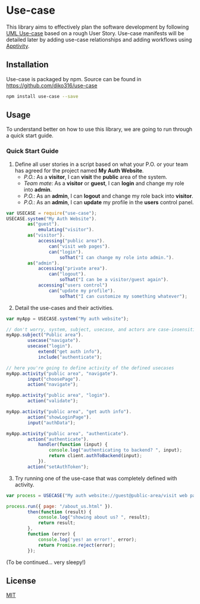 # Use-case

This library aims to effectively plan the software development by following [UML Use-case](https://en.wikipedia.org/wiki/Use_case) based on a rough User Story. Use-case manifests will be detailed later by adding use-case relationships and adding workflows using [Apptivity](https://github.com/diko316/apptivity).


## Installation
Use-case is packaged by npm. Source can be found in https://github.com/diko316/use-case

```sh
npm install use-case --save
```

## Usage

To understand better on how to use this library, we are going to run through a quick start guide.

### Quick Start Guide

1. Define all user stories in a script based on what your P.O. or your team has agreed for the project named **My Auth Website**.
	- *P.O.*: As a **visitor**, I can **visit** the **public** area of the system.
	- *Team mate*:  As a **visitor** or **guest**, I can **login** and change my role into **admin**.
	- *P.O.*: As an **admin**, I can **logout** and change my role back into **visitor**.
	- *P.O.*: As an **admin**, I can **update** my profile in the **users** control panel.
```javascript
var USECASE = require("use-case");
USECASE.system("My Auth Website").
        as("guest").
            emulating("visitor").
        as("visitor").
            accessing("public area").
                can("visit web pages").
                can("login").
                    soThat("I can change my role into admin.").
        as("admin").
            accessing("private area").
                can("logout").
                    soThat("I can be a visitor/guest again").
            accessing("users control")
                can("update my profile").
                    soThat("I can customize my something whatever");
```
2. Detail the use-cases and their activities.
```javascript
var myApp = USECASE.system("My auth website");

// don't worry, system, subject, usecase, and actors are case-insensitive
myApp.subject("Public area").
		usecase("navigate").
        usecase("login").
        	extend("get auth info"),
            include("authenticate");

// here you're going to define activity of the defined usecases
myApp.activity("public area", "navigate").
		input("choosePage").
        action("navigate");

myApp.activity("public area", "login").
		action("validate");

myApp.activity("public area", "get auth info").
		action("showLoginPage").
        input("authData");

myApp.activity("public area", "authenticate").
		action("authenticate").
        	handler(function (input) {
            	console.log("authenticating to backend? ", input);
            	return client.authToBackend(input);
            }).
		action("setAuthToken");
```
3. Try running one of the use-case that was completely defined with activity.
```javascript
var process = USECASE("My auth website://guest@public-area/visit web pages");

process.run({ page: "/about_us.html" }).
        then(function (result) {
			console.log("showing about us? ", result);
            return result;
        },
        function (error) {
        	console.log('yes! an error!', error);
            return Promise.reject(error);
        });

```


(To be continued... very sleepy!)

## License

[MIT](https://opensource.org/licenses/MIT)
